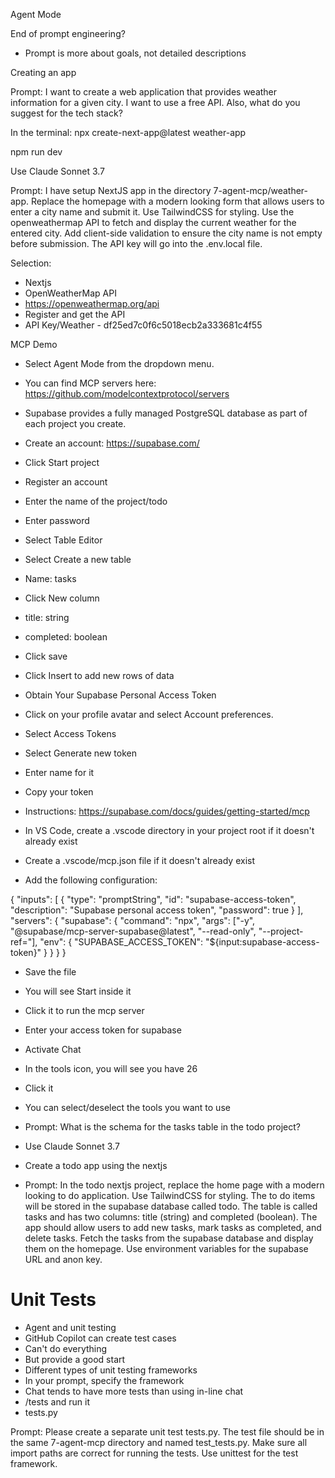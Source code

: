 Agent Mode

End of prompt engineering?
- Prompt is more about goals, not detailed descriptions

Creating an app

Prompt:  I want to create a web application that provides weather information for a given city.  I want to use a free API.  Also, what do you suggest for the tech stack?

In the terminal:  npx create-next-app@latest weather-app

npm run dev

Use Claude Sonnet 3.7

Prompt: I have setup NextJS app in the directory 7-agent-mcp/weather-app.  Replace the homepage with a modern looking form that allows users to enter a city name and submit it.  Use TailwindCSS for styling.  Use the openweathermap API to fetch and display the current weather for the entered city.  Add client-side validation to ensure the city name is not empty before submission. The API key will go into the .env.local file. 


Selection:
- Nextjs
- OpenWeatherMap API
- https://openweathermap.org/api
- Register and get the API
- API Key/Weather - df25ed7c0f6c5018ecb2a333681c4f55


MCP Demo

- Select Agent Mode from the dropdown menu.​
- You can find MCP servers here: https://github.com/modelcontextprotocol/servers
- Supabase provides a fully managed PostgreSQL database as part of each project you create. 
- Create an account: https://supabase.com/
- Click Start project
- Register an account
- Enter the name of the project/todo
- Enter password
- Select Table Editor
- Select Create a new table
- Name: tasks
- Click New column
- title: string
- completed: boolean
- Click save
- Click Insert to add new rows of data

- Obtain Your Supabase Personal Access Token
- Click on your profile avatar and select Account preferences.
- Select Access Tokens
- Select Generate new token
- Enter name for it
- Copy your token

- Instructions:  https://supabase.com/docs/guides/getting-started/mcp
- In VS Code, create a .vscode directory in your project root if it doesn't already exist
- Create a .vscode/mcp.json file if it doesn't already exist
- Add the following configuration:


{
  "inputs": [
    {
      "type": "promptString",
      "id": "supabase-access-token",
      "description": "Supabase personal access token",
      "password": true
    }
  ],
  "servers": {
    "supabase": {
      "command": "npx",
      "args": ["-y", "@supabase/mcp-server-supabase@latest", "--read-only", "--project-ref=<project-ref>"],
      "env": {
        "SUPABASE_ACCESS_TOKEN": "${input:supabase-access-token}"
      }
    }
  }
}

- Save the file
- You will see Start inside it
- Click it to run the mcp server
- Enter your access token for supabase
- Activate Chat
- In the tools icon, you will see you have 26
- Click it
- You can select/deselect the tools you want to use
- Prompt: What is the schema for the tasks table in the todo project?

- Use Claude Sonnet 3.7
- Create a todo app using the nextjs

- Prompt: In the todo nextjs project, replace the home page with a modern looking to do application. Use TailwindCSS for styling.  The to do items will be stored in the supabase database called todo.  The table is called tasks and has two columns: title (string) and completed (boolean).  The app should allow users to add new tasks, mark tasks as completed, and delete tasks.  Fetch the tasks from the supabase database and display them on the homepage.  Use environment variables for the supabase URL and anon key.


# Unit Tests
- Agent and unit testing
- GitHub Copilot can create test cases
- Can't do everything
- But provide a good start
- Different types of unit testing frameworks
- In your prompt, specify the framework
- Chat tends to have more tests than using in-line chat
- /tests and run it 
- tests.py


Prompt:  Please create a separate unit test tests.py. The test file should be in the same 7-agent-mcp directory and named test_tests.py. Make sure all import paths are correct for running the tests. Use unittest for the test framework.